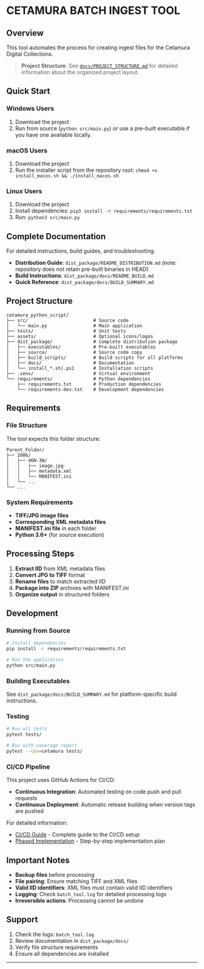 # CETAMURA BATCH INGEST TOOL

## Overview

This tool automates the process for creating ingest files for the Cetamura Digital Collections.

> **Project Structure**: See [`docs/PROJECT_STRUCTURE.md`](docs/PROJECT_STRUCTURE.md) for detailed information about the organized project layout.

## Quick Start

### Windows Users
1. Download the project
2. Run from source (`python src/main.py`) or use a pre-built executable if you have one available locally.

### macOS Users
1. Download the project
2. Run the installer script from the repository root: `chmod +x install_macos.sh && ./install_macos.sh`

### Linux Users
1. Download the project
2. Install dependencies: `pip3 install -r requirements/requirements.txt`
3. Run: `python3 src/main.py`

## Complete Documentation

For detailed instructions, build guides, and troubleshooting:
- **Distribution Guide**: `dist_package/README_DISTRIBUTION.md` (note: repository does not retain pre-built binaries in HEAD)
- **Build Instructions**: `dist_package/docs/README_BUILD.md`
- **Quick Reference**: `dist_package/docs/BUILD_SUMMARY.md`

## Project Structure

```
cetamura_python_script/
├── src/                        # Source code
│   └── main.py                 # Main application
├── tests/                      # Unit tests
├── assets/                     # Optional icons/logos
├── dist_package/               # Complete distribution package
│   ├── executables/            # Pre-built executables
│   ├── source/                 # Source code copy
│   ├── build_scripts/          # Build scripts for all platforms
│   ├── docs/                   # Documentation
│   └── install_*.sh|.ps1       # Installation scripts
├── .venv/                      # Virtual environment
└── requirements/               # Python dependencies
    ├── requirements.txt        # Production dependencies
    └── requirements-dev.txt    # Development dependencies
```

## Requirements

### File Structure
The tool expects this folder structure:
```
Parent_Folder/
├── 2006/
│   ├── 46N-3W/
│   │   ├── image.jpg
│   │   ├── metadata.xml
│   │   └── MANIFEST.ini
│   └── ...
└── ...
```

### System Requirements
- **TIFF/JPG image files**
- **Corresponding XML metadata files** 
- **MANIFEST.ini file** in each folder
- **Python 3.6+** (for source execution)

## Processing Steps

1. **Extract IID** from XML metadata files
2. **Convert JPG to TIFF** format
3. **Rename files** to match extracted IID
4. **Package into ZIP** archives with MANIFEST.ini
5. **Organize output** in structured folders

## Development

### Running from Source
```bash
# Install dependencies
pip install -r requirements/requirements.txt

# Run the application
python src/main.py
```

### Building Executables
See `dist_package/docs/BUILD_SUMMARY.md` for platform-specific build instructions.

### Testing
```bash
# Run all tests
pytest tests/

# Run with coverage report
pytest --cov=cetamura tests/
```

### CI/CD Pipeline

This project uses GitHub Actions for CI/CD:

- **Continuous Integration**: Automated testing on code push and pull requests
- **Continuous Deployment**: Automatic release building when version tags are pushed

For detailed information:

- [CI/CD Guide](docs/CICD_GUIDE.md) - Complete guide to the CI/CD setup
- [Phased Implementation](docs/PHASED_IMPLEMENTATION.md) - Step-by-step implementation plan

## Important Notes

- **Backup files** before processing
- **File pairing**: Ensure matching TIFF and XML files
- **Valid IID identifiers**: XML files must contain valid IID identifiers
- **Logging**: Check `batch_tool.log` for detailed processing logs
- **Irreversible actions**: Processing cannot be undone

## Support

1. Check the logs: `batch_tool.log`
2. Review documentation in `dist_package/docs/`
3. Verify file structure requirements
4. Ensure all dependencies are installed

---
